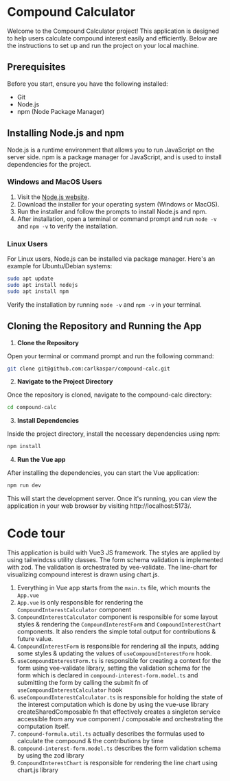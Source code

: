 # Compound Calculator

Welcome to the Compound Calculator project! This application is designed to help users calculate compound interest easily and efficiently. Below are the instructions to set up and run the project on your local machine.

## Prerequisites

Before you start, ensure you have the following installed:

- Git
- Node.js
- npm (Node Package Manager)

## Installing Node.js and npm

Node.js is a runtime environment that allows you to run JavaScript on the server side. npm is a package manager for JavaScript, and is used to install dependencies for the project.

### Windows and MacOS Users

1. Visit the [Node.js website](https://nodejs.org/).
2. Download the installer for your operating system (Windows or MacOS).
3. Run the installer and follow the prompts to install Node.js and npm.
4. After installation, open a terminal or command prompt and run `node -v` and `npm -v` to verify the installation.

### Linux Users

For Linux users, Node.js can be installed via package manager. Here's an example for Ubuntu/Debian systems:

```bash
sudo apt update
sudo apt install nodejs
sudo apt install npm
```

Verify the installation by running `node -v` and `npm -v` in your terminal.

## Cloning the Repository and Running the App

1. **Clone the Repository**

Open your terminal or command prompt and run the following command:

```bash
git clone git@github.com:carlkaspar/compound-calc.git
```

2. **Navigate to the Project Directory**

Once the repository is cloned, navigate to the compound-calc directory:

```bash
cd compound-calc
```

3. **Install Dependencies**

Inside the project directory, install the necessary dependencies using npm:

```bash
npm install
```

4. **Run the Vue app**

After installing the dependencies, you can start the Vue application:

```bash
npm run dev
```

This will start the development server. Once it's running, you can view the application in your web browser by visiting http://localhost:5173/.

# Code tour

This application is build with Vue3 JS framework. The styles are applied by using tailwindcss utility classes. The form schema validation is implemented with zod. The validation is orchestrated by vee-validate. The line-chart for visualizing compound interest is drawn using chart.js.

1. Everything in Vue app starts from the `main.ts` file, which mounts the `App.vue`
2. `App.vue` is only responsible for rendering the `CompoundInterestCalculator` component
3. `CompoundInterestCalculator` component is responsible for some layout styles & rendering the `CompoundInterestForm` and `CompoundInterestChart` components. It also renders the simple total output for contributions & future value.
4. `CompoundInterestForm` is responsible for rendering all the inputs, adding some styles & updating the values of `useCompoundInterestForm` hook.
5. `useCompoundInterestForm.ts` is responsible for creating a context for the form using vee-validate library, setting the validation schema for the form which is declared in `compound-interest-form.model.ts` and submitting the form by calling the submit fn of `useCompoundInterestCalculator` hook
6. `useCompoundInterestCalculator.ts` is responsible for holding the state of the interest computation which is done by using the vue-use library createSharedComposable fn that effectively creates a singleton service accessible from any vue component / composable and orchestrating the computation itself.
7. `compound-formula.util.ts` actually describes the formulas used to calculate the compound & the contributions by time
8. `compound-interest-form.model.ts` describes the form validation schema by using the zod library
9. `CompoundInterestChart` is responsible for rendering the line chart using chart.js library
